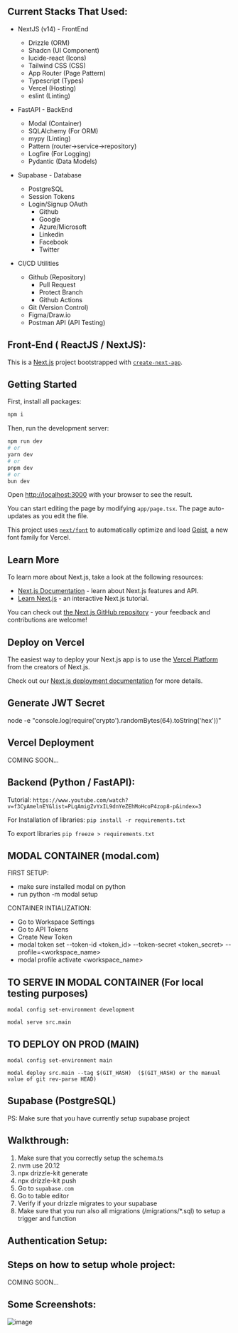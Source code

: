 ## Current Stacks That Used:

- NextJS (v14) - FrontEnd
  - Drizzle (ORM)
  - Shadcn (UI Component)
  - lucide-react (Icons)
  - Tailwind CSS (CSS)
  - App Router (Page Pattern)
  - Typescript (Types)
  - Vercel (Hosting)
  - eslint (Linting)

- FastAPI - BackEnd
  - Modal (Container)
  - SQLAlchemy (For ORM)
  - mypy (Linting)
  - Pattern (router->service->repository)
  - Logfire (For Logging)
  - Pydantic (Data Models)

- Supabase - Database
  - PostgreSQL
  - Session Tokens
  - Login/Signup OAuth
    - Github
    - Google
    - Azure/Microsoft
    - Linkedin
    - Facebook
    - Twitter
  
- CI/CD Utilities
  - Github (Repository)
    - Pull Request
    - Protect Branch
    - Github Actions
  - Git (Version Control)
  - Figma/Draw.io
  - Postman API (API Testing)

## Front-End ( ReactJS / NextJS):

This is a [Next.js](https://nextjs.org) project bootstrapped with [`create-next-app`](https://nextjs.org/docs/app/api-reference/cli/create-next-app).

## Getting Started

First, install all packages:

```bash
npm i
```

Then, run the development server:

```bash
npm run dev
# or
yarn dev
# or
pnpm dev
# or
bun dev
```

Open [http://localhost:3000](http://localhost:3000) with your browser to see the result.

You can start editing the page by modifying `app/page.tsx`. The page auto-updates as you edit the file.

This project uses [`next/font`](https://nextjs.org/docs/app/building-your-application/optimizing/fonts) to automatically optimize and load [Geist](https://vercel.com/font), a new font family for Vercel.

## Learn More

To learn more about Next.js, take a look at the following resources:

- [Next.js Documentation](https://nextjs.org/docs) - learn about Next.js features and API.
- [Learn Next.js](https://nextjs.org/learn) - an interactive Next.js tutorial.

You can check out [the Next.js GitHub repository](https://github.com/vercel/next.js) - your feedback and contributions are welcome!

## Deploy on Vercel

The easiest way to deploy your Next.js app is to use the [Vercel Platform](https://vercel.com/new?utm_medium=default-template&filter=next.js&utm_source=create-next-app&utm_campaign=create-next-app-readme) from the creators of Next.js.

Check out our [Next.js deployment documentation](https://nextjs.org/docs/app/building-your-application/deploying) for more details.

## Generate JWT Secret
node -e "console.log(require('crypto').randomBytes(64).toString('hex'))"

## Vercel Deployment
COMING SOON...

## Backend (Python / FastAPI):

Tutorial:
`
https://www.youtube.com/watch?v=f3CyAmelnEY&list=PLqAmigZvYxIL9dnYeZEhMoHcoP4zop8-p&index=3
`

For Installation of libraries:
`
pip install -r requirements.txt
`

To export libraries
`
pip freeze > requirements.txt
`

## MODAL CONTAINER (modal.com)

FIRST SETUP:
- make sure installed modal on python
- run python -m modal setup

CONTAINER INTIALIZATION:
- Go to Workspace Settings
- Go to API Tokens
- Create New Token
- modal token set --token-id <token_id> --token-secret <token_secret> --profile=<workspace_name>
- modal profile activate <workspace_name>

## TO SERVE IN MODAL CONTAINER (For local testing purposes)
`
modal config set-environment development
`

`
modal serve src.main
`

## TO DEPLOY ON PROD (MAIN)

`
modal config set-environment main
`

`
modal deploy src.main --tag $(GIT_HASH)  ($(GIT_HASH) or the manual value of git rev-parse HEAD)
`

## Supabase (PostgreSQL)

PS: Make sure that you have currently setup supabase project

## Walkthrough:
1. Make sure that you correctly setup the schema.ts
2. nvm use 20.12
3. npx drizzle-kit generate
4. npx drizzle-kit push
5. Go to `supabase.com`
6. Go to table editor
7. Verify if your drizzle migrates to your supabase
8. Make sure that you run also all migrations (/migrations/*.sql) to setup a trigger and function

## Authentication Setup:

## Steps on how to setup whole project:
COMING SOON...

## Some Screenshots:
![image](https://github.com/user-attachments/assets/dec75b5b-4f8a-4a16-a377-88679a655922)

